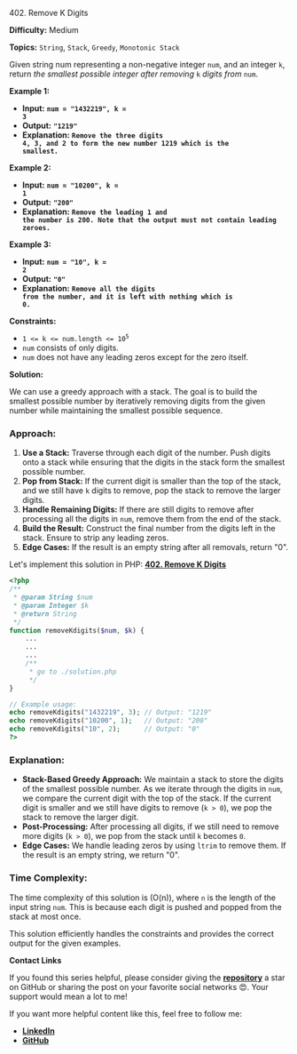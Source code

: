 402\. Remove K Digits

**Difficulty:** Medium

**Topics:** `String`, `Stack`, `Greedy`, `Monotonic Stack`

Given string num representing a non-negative integer `num`, and an integer `k`, return <i>the smallest possible integer after removing</i> `k` <i>digits from</i> `num`.



**Example 1:**

- **Input:** <code>**num = "1432219", k = 3**</code>
- **Output:** <code>**"1219"**</code>
- **Explanation:** <code>**Remove the three digits 4, 3, and 2 to form the new number 1219 which is the smallest.**</code>

**Example 2:**

- **Input:** <code>**num = "10200", k = 1**</code>
- **Output:** <code>**"200"**</code>
- **Explanation:** <code>**Remove the leading 1 and the number is 200. Note that the output must not contain leading zeroes.**</code>

**Example 3:**

- **Input:** <code>**num = "10", k = 2**</code>
- **Output:** <code>**"0"**</code>
- **Explanation:** <code>**Remove all the digits from the number, and it is left with nothing which is 0.**</code>



**Constraints:**

- <code>1 <= k <= num.length <= 10<sup>5</sup></code>
- `num` consists of only digits.
- `num` does not have any leading zeros except for the zero itself.



**Solution:**

We can use a greedy approach with a stack. The goal is to build the smallest possible number by iteratively removing digits from the given number while maintaining the smallest possible sequence.

### Approach:
1. **Use a Stack:** Traverse through each digit of the number. Push digits onto a stack while ensuring that the digits in the stack form the smallest possible number.
2. **Pop from Stack:** If the current digit is smaller than the top of the stack, and we still have `k` digits to remove, pop the stack to remove the larger digits.
3. **Handle Remaining Digits:** If there are still digits to remove after processing all the digits in `num`, remove them from the end of the stack.
4. **Build the Result:** Construct the final number from the digits left in the stack. Ensure to strip any leading zeros.
5. **Edge Cases:** If the result is an empty string after all removals, return "0".


Let's implement this solution in PHP: **[402. Remove K Digits](https://github.com/mah-shamim/leet-code-in-php/tree/main/algorithms/000402-remove-k-digits/solution.php)**

```php
<?php
/**
 * @param String $num
 * @param Integer $k
 * @return String
 */
function removeKdigits($num, $k) {
    ...
    ...
    ...
    /**
     * go to ./solution.php
     */
}

// Example usage:
echo removeKdigits("1432219", 3); // Output: "1219"
echo removeKdigits("10200", 1);   // Output: "200"
echo removeKdigits("10", 2);      // Output: "0"
?>
```

### Explanation:

- **Stack-Based Greedy Approach:** We maintain a stack to store the digits of the smallest possible number. As we iterate through the digits in `num`, we compare the current digit with the top of the stack. If the current digit is smaller and we still have digits to remove (`k > 0`), we pop the stack to remove the larger digit.
- **Post-Processing:** After processing all digits, if we still need to remove more digits (`k > 0`), we pop from the stack until `k` becomes `0`.
- **Edge Cases:** We handle leading zeros by using `ltrim` to remove them. If the result is an empty string, we return "0".

### Time Complexity:
The time complexity of this solution is \(O(n)\), where `n` is the length of the input string `num`. This is because each digit is pushed and popped from the stack at most once.

This solution efficiently handles the constraints and provides the correct output for the given examples.


**Contact Links**

If you found this series helpful, please consider giving the **[repository](https://github.com/mah-shamim/leet-code-in-php)** a star on GitHub or sharing the post on your favorite social networks 😍. Your support would mean a lot to me!

If you want more helpful content like this, feel free to follow me:

- **[LinkedIn](https://www.linkedin.com/in/arifulhaque/)**
- **[GitHub](https://github.com/mah-shamim)**